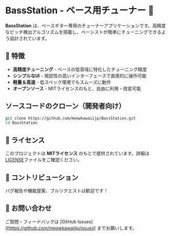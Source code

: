 # BassStation - ベース用チューナー 🎸  

**BassStation** は、ベースギター専用のチューナーアプリケーションです。高精度なピッチ検出アルゴリズムを搭載し、ベーシストが簡単にチューニングできるよう設計されています。  

## 🚀 特徴  

- **高精度チューニング** - ベースの低音域に特化したチューニング精度  
- **シンプルなUI** - 視認性の高いインターフェースで直感的に操作可能  
- **軽量＆高速** - 低スペック環境でもスムーズに動作  
- **オープンソース** - MITライセンスのもと、自由に利用・改変可能  


## ソースコードのクローン（開発者向け）  
```sh
git clone https://github.com/meowkawaiijp/BassStation.git
cd BassStation
```

## 📜 ライセンス  

このプロジェクトは **MITライセンス** のもとで提供されています。詳細は[LICENSE](LICENSE)ファイルをご確認ください。  

## 🤝 コントリビューション  

バグ報告や機能提案、プルリクエストは歓迎です！

## 📧 お問い合わせ  

ご質問・フィードバックは [GitHub Issues]([https://github.com/meowkawaiijp/issues] までお願いします。  
